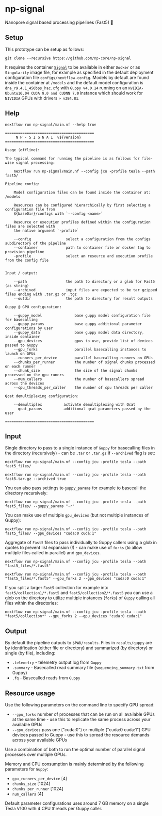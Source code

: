 # np-signal

Nanopore signal based processing pipelines (Fast5) :peacock:

## Setup

This prototype can be setup as follows:

```
git clone --recursive https://github.com/np-core/np-signal
```

It requires the container [`Signal`](https://github.com/np-core/containers) to be available in either `Docker` or as `Singularity` image file, for example as specified in the default deployment configuration file `configs/nextflow.config`. Models by default are found inside the container at `/models` and the default model configuration is `dna_r9.4.1_450bps_hac.cfg` with `Guppy v4.0.14` running on an `NVIDIA-Ubuntu16.04 CUDA 9.0 and CUDNN 7.0` instance which should work for `NIVIDIA` GPUs with drivers `> v384.81`.

## Help

```
nextflow run np-signal/main.nf --help true
```

```
=========================================
     N P - S I G N A L  v${version}
=========================================

Usage (offline):

The typical command for running the pipeline is as follows for file-wise signal processing:

    nextflow run np-signal/main.nf --config jcu -profile tesla --path fast5/ 

Pipeline config:

    Model configuration files can be found inside the container at: /models

    Resources can be configured hierarchically by first selecting a configuration file from
    ${baseDir}/configs with `--config <name>`

    Resource or execution profiles defined within the configuration files are selected with
    the native argument `-profile`

    --config                select a configuration from the configs subdirectory of the pipeline
    --container             path to container file or docker tag to provision pipeline
    -profile                select an resource and execution profile from the config file 


Input / output:

    --path                  the path to directory or a glob for Fast5 (as string)
    --archived              input files are expected to be tar gzipped files ending with .tar.gz or .tgz
    --outdir                the path to directory for result outputs

Guppy @ GPU configuration:

    --guppy_model               base guppy model configuration file for basecalling 
    --guppy_params              base guppy additional parameter configurations by user 
    --guppy_data                base guppy model data directory, inside container
    --gpu_devices               gpus to use, provide list of devices passed to Guppy 
    --gpu_forks                 parallel basecalling instances to launch on GPUs
    --runners_per_device        parallel basecalling runners on GPUs
    --chunks_per_runner         the number of signal chunks processed on each runner
    --chunk_size                the size of the signal chunks processed on the gpu runers
    --num_callers               the number of basecallers spread across the devices
    --cpu_threads_per_caller    the number of cpu threads per caller

Qcat demultiplexing configuration:

    --demultiplex          activate demultiplexing with Qcat
    --qcat_params          additional qcat parameters passed by the user 

=========================================
```

## Input

Single directory to pass to a single instance of `Guppy` for basecalling files in the directory (recursively) - can be `.tar` or `.tar.gz` if `--archived` flag is set:

```
nextflow run np-signal/main.nf --config jcu -profile tesla --path fast5_files/
```

```
nextflow run np-signal/main.nf --config jcu -profile tesla --path fast5.tar.gz --archived true
```

You can also pass settings to `guppy_params` for example to basecall the directory recursively:

```
nextflow run np-signal/main.nf --config jcu -profile tesla --path fast5_files/ --guppy_params "-r"
```

You can make use of multiple `gpu_devices` (but not multiple instances of Guppy):

```
nextflow run np-signal/main.nf --config jcu -profile tesla --path fast5_files/ --gpu_devices "cuda:0 cuda:1"
```

Aggregate of `Fast5` files to pass individually to Guppy callers using a glob in quotes to prevent list expansion (!) - can make use of `forks` (to allow multiple files called in parallel) and `gpu_devices`.

```
nextflow run np-signal/main.nf --config jcu -profile tesla --path "fast5_files/*.fast5"
```

```
nextflow run np-signal/main.nf --config jcu -profile tesla --path "fast5_files/*.fast5" --gpu_forks 2 --gpu_devices "cuda:0 cuda:1"
```

If you split a larger `Fast5` collection for example into `fast5/collection1/*.fast5` and `fast5/collection2/*.fast5` you can use a glob on the directory to utilize multiple instances (`forks`) of `Guppy` calling all files within the directories:

```
nextflow run np-signal/main.nf --config jcu -profile tesla --path "fast5/collection*" --gpu_forks 2 --gpu_devices "cuda:0 cuda:1"
```

## Output

By default the pipeline outputs to `$PWD/results`. Files in `results/guppy` are by identification (either file or directory) and summarized (by directory) or single (by file), including:

* `.telemetry` -  telemetry output log from `Guppy`
* `.summary` - Basecalled read summary file (`sequencing_summary.txt` from Guppy)
* `.fq` - Basecalled reads from `Guppy`

## Resource usage

Use the following parameters on the command line to specify GPU spread:

* `--gpu_forks` number of processes that can be run on all available GPUs at the same time - use this to replicate the same process across your available GPUs
* `--gpu_devices` pass one ("cuda:0") or multiple ("cuda:0 cuda:1") GPU devices passed to Guppy - use this to spread the resource demands across your available GPUs

Use a combination of both to run the optimal number of parallel signal processes over multiple GPUs.

Memory and CPU consumption is mainly determined by the following parameters for `Guppy`:

* `gpu_runners_per_device` [4]
* `chunks_size` [1024]
* `chunks_per_runner` [1024]
* `num_callers` [4]

Default parameter configurations uses around 7 GB memory on a single Tesla V100 with 4 CPU threads per Guppy caller.
